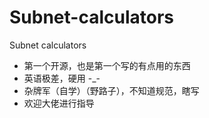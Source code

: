 # Subnet-calculators
Subnet calculators
- 第一个开源，也是第一个写的有点用的东西
- 英语极差，硬用 -_-
- 杂牌军（自学）（野路子），不知道规范，瞎写
- 欢迎大佬进行指导
